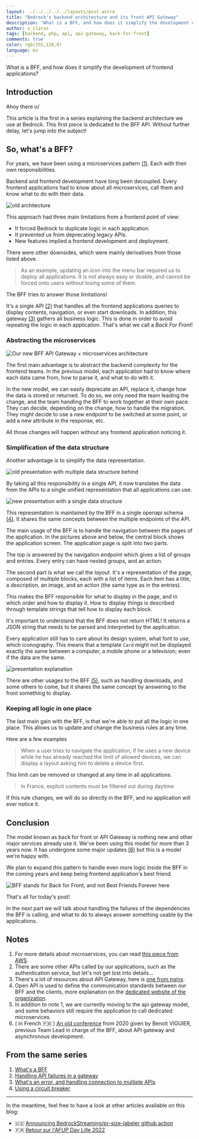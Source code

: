 ```yaml
---
layout: ../../../../../layouts/post.astro
title: "Bedrock's backend architecture and its front API Gateway"
description: "What is a BFF, and how does it simplify the development of frontend applications?"
author: v_claras
tags: [backend, php, api, api-gateway, back-for-front]
comments: true
color: rgb(255,128,0)
language: en
---
```


What is a BFF, and how does it simplify the development of frontend applications?

## Introduction

Ahoy there o/

This article is the first in a series explaining the backend architecture we use at Bedrock.
This first piece is dedicated to the *BFF* API. Without further delay, let's jump into the subject!

## So, what's a BFF?

For years, we have been using a microservices pattern [(1)](#notes). Each with their own responsibilities.

Backend and frontend development have long been decoupled.
Every frontend applications had to know about all microservices, call them and know what to do with their data.

![old architecture](./architecture-old.png)

This approach had three main limitations from a frontend point of view:
* It forced Bedrock to duplicate logic in each application.
* It prevented us from deprecating legacy APIs.
* New features implied a frontend development and deployment.

There were other downsides, which were mainly derivatives from those listed above.
> As an example, updating an icon into the menu bar required us to deploy all applications. It is not always easy or doable, and cannot be forced onto users without losing some of them.


The BFF tries to answer those limitations!

It's a single API [(2)](#notes) that handles all the frontend applications queries to display contents, navigation, or even start downloads.
In addition, this gateway [(3)](#notes) gathers all business logic. This is done in order to avoid repeating the logic in each application.
That's what we call a *Back For Front*!

### Abstracting the microservices

![Our new BFF API Gateway + microservices architecture](./architecture-new.png)

The first main advantage is to abstract the backend complexity for the frontend teams.
In the previous model, each application had to know where each data came from, how to parse it, and what to do with it.

In the new model, we can easily deprecate an API, replace it, change how the data is stored or returned.
To do so, we only need the team leading the change, and the team handling the BFF to work together at their own pace.
They can decide, depending on the change, how to handle the migration.
They might decide to use a new endpoint to be switched at some point, or add a new attribute in the response, etc.

All those changes will happen without any frontend application noticing it.

### Simplification of the data structure

Another advantage is to simplify the data representation.

![old presentation with multiple data structure behind](./presentation-old.png)

By taking all this responsibility in a single API, it now translates the data from the APIs to a single unified representation that all applications can use.

![new presentation with a single data structure](./presentation-new.png)

This representation is maintained by the BFF in a single openapi schema [(4)](#notes). It shares the same concepts between the multiple endpoints of the API.

The main usage of the BFF is to handle the navigation between the pages of the application.
In the pictures above and below, the central block shows the application screen. The application page is split into two parts.

The top is answered by the navigation endpoint which gives a list of groups and entries.
Every entry can have nested groups, and an action.

The second part is what we call the *layout*. It's a representation of the page, composed of multiple blocks, each with a list of items.
Each item has a title, a description, an image, and an action (the same type as in the entries).

This makes the BFF responsible for what to display in the page, and in which order and how to display it.
How to display things is described through template strings that tell how to display each block.


It's important to understand that the BFF does not return HTML! It returns a JSON string that needs to be parsed and interpreted by the application.

Every application still has to care about its design system, what font to use, which iconography.
This means that a template `Card` might not be displayed exactly the same between a computer, a mobile phone or a television; even if the data are the same.

![presentation explanation](./presentation-explanation.png)

There are other usages to the BFF [(5)](#notes), such as handling downloads, and some others to come, but it shares the same concept by answering to the front something to display.

### Keeping all logic in one place

The last main gain with the BFF, is that we're able to put all the logic in one place.
This allows us to update and change the business rules at any time.

Here are a few examples

> When a user tries to navigate the application, if he uses a new device while he has already reached the limit of allowed devices, we can display a layout asking him to delete a device first.

This limit can be removed or changed at any time in all applications.

> In France, explicit contents must be filtered out during daytime

If this rule changes, we will do so directly in the BFF, and no application will ever notice it.

## Conclusion

The model known as back for front or API Gateway is nothing new and other major services already use it.
We've been using this model for more than 3 years now. It has undergone some major updates [(6)](#notes) but this is a model we're happy with.

We plan to expand this pattern to handle even more logic inside the BFF in the coming years and keep being frontend application's best friend.

![BFF stands for Back for Front, and not Best Friends Forever here](./bff.png)


That's all for today's post!

In the next part we will talk about handling the failures of the dependencies the BFF is calling, and what to do to always answer something usable by the applications.


## Notes

1. For more details about microservices, you can read [this piece from AWS](https://aws.amazon.com/microservices/).
2. There are some other APIs called by our applications, such as the authentication service, but let's not get lost into details…
3. There's a lot of resources about API Gateway, here is [one from nginx](https://www.nginx.com/learn/api-gateway/).
4. Open API is used to define the communication standards between our BFF and the clients, more explanation on the [dedicated website of the organization](https://www.openapis.org/).
5. In addition to note 1, we are currently moving to the api gateway model, and some behaviors still require the application to call dedicated microservices.
6. ( in French 🇫🇷 ) [An old conference](https://afup.org/talks/3241-6play-api-v2-final-1-doc) from 2020 given by Benoit VIGUIER, previous Team Lead in charge of the BFF, about API gateway and asynchronous development.


## From the same series

1. [What's a BFF](/2022/06/10/backend-bff-intro.html)
2. [Handling API failures in a gateway](/2022/08/12/backend-fallbacks.html)
3. [What's an error, and handling connection to multiple APIs](/2022/08/25/backend-errors-connections.html)
4. [Using a circuit breaker](/2022/09/02/backend-circuit-breaker.html)

---
In the meantime, feel free to have a look at other articles available on this blog:

- 🇺🇸 [Announcing BedrockStreaming/pr-size-labeler github action](/2022/05/31/github-action-pr-size-labeler.html)
- 🇫🇷 [Retour sur l'AFUP Day Lille 2022](/2022/05/30/afup-day-lille-2022.html)
